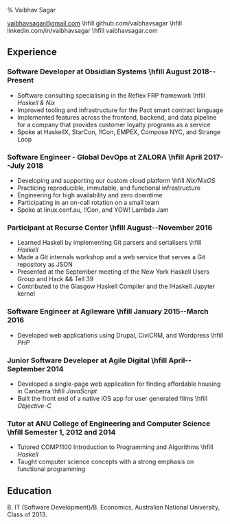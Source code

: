 % Vaibhav Sagar

vaibhavsagar@gmail.com       \hfill
github.com/vaibhavsagar      \hfill
linkedin.com/in/vaibhavsagar \hfill
vaibhavsagar.com

## Experience ##

### Software Developer at Obsidian Systems \hfill August 2018--Present

- Software consulting specialising in the Reflex FRP framework \hfill _Haskell
  & Nix_
- Improved tooling and infrastructure for the Pact smart contract language
- Implemented features across the frontend, backend, and data pipeline for a
  company that provides customer loyalty programs as a service
- Spoke at HaskellX, StarCon, !!Con, EMPEX, Compose NYC, and Strange Loop

### Software Engineer - Global DevOps at ZALORA \hfill April 2017--July 2018

- Developing and supporting our custom cloud platform \hfill _Nix/NixOS_
- Practicing reproducible, immutable, and functional infrastructure
- Engineering for high availability and zero downtime
- Participating in an on-call rotation on a small team
- Spoke at linux.conf.au, !!Con, and YOW! Lambda Jam

### Participant at Recurse Center \hfill August--November 2016 ###

- Learned Haskell by implementing Git parsers and serialisers  \hfill _Haskell_
- Made a Git internals workshop and a web service that serves a Git repository
  as JSON
- Presented at the September meeting of the New York Haskell Users Group and
  Hack && Tell 39
- Contributed to the Glasgow Haskell Compiler and the IHaskell Jupyter kernel

### Software Engineer at Agileware \hfill January 2015--March 2016 ###

- Developed web applications using Drupal, CiviCRM, and Wordpress \hfill _PHP_

### Junior Software Developer at Agile Digital \hfill April--September 2014 ###

- Developed a single-page web application for finding affordable housing in
  Canberra \hfill _JavaScript_
- Built the front end of a native iOS app for user generated films \hfill
  _Objective-C_

### Tutor at ANU College of Engineering and Computer Science \hfill Semester 1, 2012 and 2014 ###

- Tutored COMP1100 Introduction to Programming and Algorithms \hfill _Haskell_
- Taught computer science concepts with a strong emphasis on functional
  programming

## Education ##

B. IT (Software Development)/B. Economics, Australian National University,
Class of 2013.
